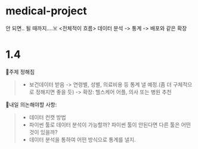 # medical-project
안 되면.. 될 때까지....☠️
<전체적이 흐름>
데이터 분석 -> 통계 -> 배포와 같은 확장

# 1.4
📍주제 정해짐
> - 보건데이터 받음 -> 연령별, 성별, 의료비용 등 통계 낼 예정.(좀 더 구체적으로 정해지면 좋을 듯) -> 확장: 헬스케어 어플, 의사 또는 병원 추천

📍내일 의논해야할 사항: 
> -  데이터 컨캣 방법
> -  파이썬 툴로 데이터 분석이 가능할까? 파이썬 툴이 안된다면 다른 툴은 어떤 것이 있을까? 
> -  데이터 분석을 통하여 어떤 방식으로 통계를 낼지.

